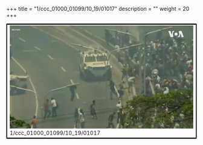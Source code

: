 +++
title = "1/ccc_01000_01099/10_19/01017"
description = ""
weight = 20
+++

<table style="border:2px solid black;max-width:800px;max-height:800px;" 
><tr><td>
<img class="center-fit-jpg"
src="/jpg_/aaa_20190430_NxaOmWaI8sI_01016.jpg">
1/ccc_01000_01099/10_19/01017
</img></td></tr></table>
